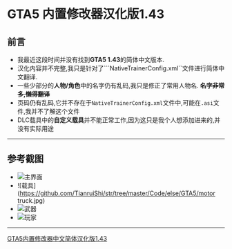 # GTA5 内置修改器汉化版1.43

## 前言

* 我最近这段时间并没有找到**GTA5 1.43**的简体中文版本.
* 汉化内容并不完整,我只是针对了```NativeTrainerConfig.xml``文件进行简体中文翻译.
* 一些少部分的**人物/角色**中的名字仍有乱码,我只是修正了常用人物名.       **~~名字非常多,懒得翻译~~**
* 页码仍有乱码,它并不存在于```NativeTrainerConfig.xml```文件中,可能在```.asi```文件,我并不了解这个文件
* DLC载具中的**自定义载具**并不能正常工作,因为这只是我个人想添加进来的,并没有实际用途

***

## 参考截图

* ![主界面](https://github.com/TianruiShi/str/blob/master/Code/else/GTA5/menu.jpg)
* ![载具](https://github.com/TianruiShi/str/tree/master/Code/else/GTA5/motor truck.jpg)
* ![武器](https://github.com/TianruiShi/str/blob/master/Code/else/GTA5/weapon.jpg)
* ![玩家](https://github.com/TianruiShi/str/blob/master/Code/else/GTA5/player.jpg)

***
[GTA5内置修改器中文简体汉化版1.43](https://github.com/TianruiShi/str/blob/master/Code/else/GTA5/GTA5%E5%86%85%E7%BD%AE%E4%BF%AE%E6%94%B9%E5%99%A81.43%E6%B1%89%E5%8C%96%E7%89%88.7z)